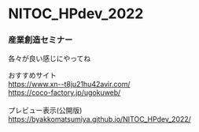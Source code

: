 # NITOC_HPdev_2022
### 産業創造セミナー

各々が良い感じにやってね</br>

おすすめサイト</br>
https://www.xn--t8ju21hu42avir.com/</br>
https://coco-factory.jp/ugokuweb/</br>
</br>
プレビュー表示(公開版)</br>
https://byakkomatsumiya.github.io/NITOC_HPdev_2022/